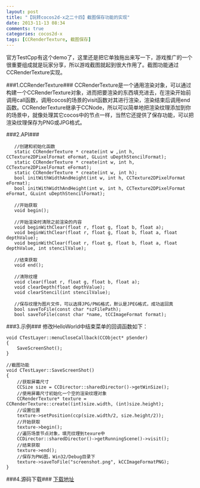 ```yaml
---
layout: post
title: "【玩转cocos2d-x之二十四】截图保存功能的实现"
date: 2013-11-13 08:34
comments: true
categories: cocos2d-x
tags: [CCRenderTexture, 截图保存]
---
```


官方TestCpp有这个demo了，这里还是把它单独拖出来写一下，游戏推广的一个很重要组成就是玩家分享，所以游戏截图就起到很大作用了。截图功能通过CCRenderTexture实现。

###1.CCRenderTexture###
CCRenderTexture是一个通用渲染对象，可以通过构建一个CCRenderTexture对象，进而把要渲染的东西填充进去，在渲染开始前调用call函数，调用cocos的场景的visit函数对其进行渲染，渲染结束后调用end函数。CCRenderTexture继承于CCNode，所以可以简单地把渲染纹理添加到你的场景中，就像处理其它cocos中的节点一样，当然它还提供了保存功能，可以把渲染纹理保存为PNG或JPG格式。

<!-- more -->

###2.API###

       //创建和初始化函数  
       static CCRenderTexture * create(int w ,int h, CCTexture2DPixelFormat eFormat, GLuint uDepthStencilFormat);  
       static CCRenderTexture * create(int w, int h, CCTexture2DPixelFormat eFormat);  
       static CCRenderTexture * create(int w, int h);  
       bool initWithWidthAndHeight(int w, int h, CCTexture2DPixelFormat eFormat);  
       bool initWithWidthAndHeight(int w, int h, CCTexture2DPixelFormat eFormat, GLuint uDepthStencilFormat);  
      
       //开始获取  
       void begin();  
      
       //开始渲染时清除之前渲染的内容  
       void beginWithClear(float r, float g, float b, float a);  
       void beginWithClear(float r, float g, float b, float a, float depthValue);  
       void beginWithClear(float r, float g, float b, float a, float depthValue, int stencilValue);  
      
       //结束获取  
       void end();  
      
       //清除纹理  
       void clear(float r, float g, float b, float a);  
       void clearDepth(float depthValue);  
       void clearStencil(int stencilValue);  
      
       //保存纹理为图片文件，可以选择JPG/PNG格式，默认是JPEG格式，成功返回真  
       bool saveToFile(const char *szFilePath);  
       bool saveToFile(const char *name, tCCImageFormat format);  

###3.示例###
修改HelloWorld中结束菜单的回调函数如下：

    void CTestLayer::menuCloseCallback(CCObject* pSender)  
    {  
    	SaveScreenShot();  
    }  
      
    //截图功能  
    void CTestLayer::SaveScreenShot()  
    {  
    	//获取屏幕尺寸  
    	CCSize size = CCDirector::sharedDirector()->getWinSize();  
    	//使用屏幕尺寸初始化一个空的渲染纹理对象  
    	CCRenderTexture* texture = CCRenderTexture::create((int)size.width, (int)size.height);  
    	//设置位置  
    	texture->setPosition(ccp(size.width/2, size.height/2));  
    	//开始获取  
    	texture->begin();  
    	//遍历场景节点对象，填充纹理到texure中  
    	CCDirector::sharedDirector()->getRunningScene()->visit();  
    	//结束获取  
    	texture->end();  
    	//保存为PNG图，Win32/Debug目录下  
    	texture->saveToFile("screenshot.png", kCCImageFormatPNG);  
    }  

###4.源码下载###
[下载地址](http://download.csdn.net/detail/jackyvincefu/6538305)